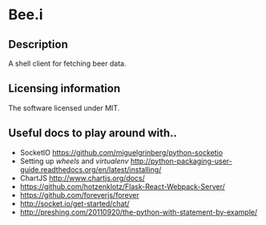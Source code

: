 # Bee.i

## Description
A shell client for fetching beer data.

## Licensing information
The software licensed under MIT.

## Useful docs to play around with..
+ SocketIO https://github.com/miguelgrinberg/python-socketio
+ Setting up *wheels* and *virtualenv* http://python-packaging-user-guide.readthedocs.org/en/latest/installing/
+ ChartJS http://www.chartjs.org/docs/
+ https://github.com/hotzenklotz/Flask-React-Webpack-Server/
+ https://github.com/foreverjs/forever
+ http://socket.io/get-started/chat/
+ http://preshing.com/20110920/the-python-with-statement-by-example/